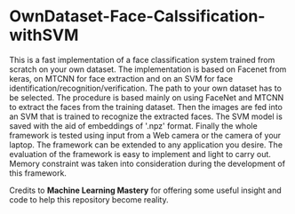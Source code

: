 # OwnDataset-Face-Calssification-withSVM
This is a fast implementation of a face classification system trained from scratch on your own dataset. The implementation is based on Facenet from keras, on MTCNN for face extraction and on an SVM for face identification/recognition/verification. The path to your own dataset has to be selected. The procedure is based mainly on using FaceNet and MTCNN to extract the faces from the training dataset. Then the images are fed into an SVM that is trained to recognize the extracted faces. The SVM model is saved with the aid of embeddings of '.npz' format. Finally the whole framework is tested using input from a Web camera or the camera of your laptop. The framework can be extended to any application you desire. The evaluation of the framework is easy to implement and light to carry out. Memory constraint was taken into consideration during the development of this framework. 

Credits to **Machine Learning Mastery** for offering some useful insight and code to help this repository become reality.
